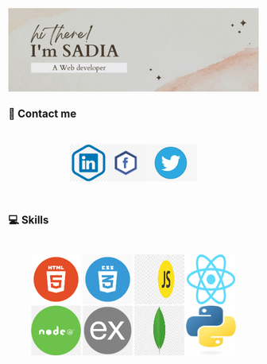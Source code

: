 <img src="./images/I.jpg">

## 📱  Contact me 

<br />

[<p align="center"><img height="75" src="./images/linkedin.png">](https://www.linkedin.com/in/sadia-sharmin-44b273168/)[<img height="75" src="./images/fb.jpg">](https://www.facebook.com/profile.php?id=100002935228761)[<img height="75" src="./images/twitter.png"> </p>](https://twitter.com/Sadia37134206)

<br />



## :computer: Skills
<br>
<p align="center">
<img src="./images/html5.png" width='100' height="100">

<img src="./images/css3.png" width='100' height="100">
<img src="./images/javascript.png" width='100' height="100">
<img src="./images/react.png" width='100' height="100">
<img src="./images/node.png" width='100' height="100">
<img src="./images/express.png" width='100' height="100">
<img src="./images/mongo.jfif" width='100' height="100">
<img src="./images/python.jfif" width='100' height="100">

</p><br/>







